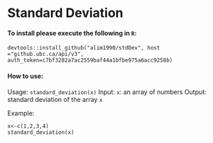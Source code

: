 # Standard Deviation

#### To install please execute the following in `R`:

`devtools::install_github("alim1990/stdDev", host ="github.ubc.ca/api/v3", auth_token=c7bf3282a7ac2559baf44a1bfbe975a6acc9258b)`

#### How to use:

Usage: `standard_deviation(x)`
Input: `x`: an array of numbers
Output: standard deviation of the array `x`

Example:

```
x<-c(1,2,3,4)
standard_deviation(x)
```
